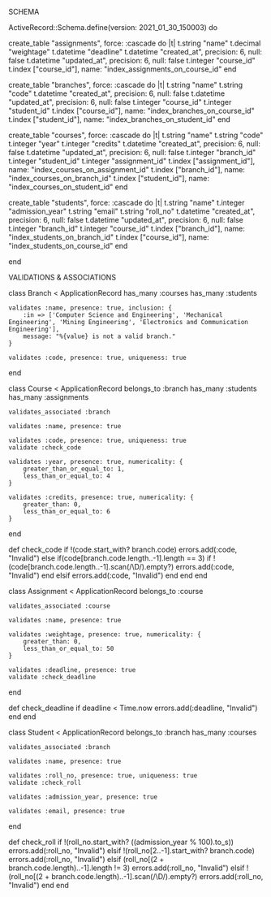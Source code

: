 SCHEMA

ActiveRecord::Schema.define(version: 2021_01_30_150003) do

  create_table "assignments", force: :cascade do |t|
    t.string "name"
    t.decimal "weightage"
    t.datetime "deadline"
    t.datetime "created_at", precision: 6, null: false
    t.datetime "updated_at", precision: 6, null: false
    t.integer "course_id"
    t.index ["course_id"], name: "index_assignments_on_course_id"
  end

  create_table "branches", force: :cascade do |t|
    t.string "name"
    t.string "code"
    t.datetime "created_at", precision: 6, null: false
    t.datetime "updated_at", precision: 6, null: false
    t.integer "course_id"
    t.integer "student_id"
    t.index ["course_id"], name: "index_branches_on_course_id"
    t.index ["student_id"], name: "index_branches_on_student_id"
  end

  create_table "courses", force: :cascade do |t|
    t.string "name"
    t.string "code"
    t.integer "year"
    t.integer "credits"
    t.datetime "created_at", precision: 6, null: false
    t.datetime "updated_at", precision: 6, null: false
    t.integer "branch_id"
    t.integer "student_id"
    t.integer "assignment_id"
    t.index ["assignment_id"], name: "index_courses_on_assignment_id"
    t.index ["branch_id"], name: "index_courses_on_branch_id"
    t.index ["student_id"], name: "index_courses_on_student_id"
  end

  create_table "students", force: :cascade do |t|
    t.string "name"
    t.integer "admission_year"
    t.string "email"
    t.string "roll_no"
    t.datetime "created_at", precision: 6, null: false
    t.datetime "updated_at", precision: 6, null: false
    t.integer "branch_id"
    t.integer "course_id"
    t.index ["branch_id"], name: "index_students_on_branch_id"
    t.index ["course_id"], name: "index_students_on_course_id"
  end

end

VALIDATIONS & ASSOCIATIONS

class Branch < ApplicationRecord
    has_many :courses
    has_many :students

    validates :name, presence: true, inclusion: {
        :in => ['Computer Science and Engineering', 'Mechanical Engineering', 'Mining Engineering', 'Electronics and Communication Engineering'],
        message: "%{value} is not a valid branch."
    }
    
    validates :code, presence: true, uniqueness: true
end

class Course < ApplicationRecord
    belongs_to :branch
    has_many :students
    has_many :assignments

    validates_associated :branch

    validates :name, presence: true

    validates :code, presence: true, uniqueness: true
    validate :check_code

    validates :year, presence: true, numericality: {
        greater_than_or_equal_to: 1,
        less_than_or_equal_to: 4
    }

    validates :credits, presence: true, numericality: {
        greater_than: 0,
        less_than_or_equal_to: 6
    }
end

def check_code
    if !(code.start_with? branch.code)
        errors.add(:code, "Invalid")
    else
        if(code[branch.code.length..-1].length == 3) 
            if !(code[branch.code.length..-1].scan(/\D/).empty?)
                errors.add(:code, "Invalid")
            end
        elsif
            errors.add(:code, "Invalid")
        end
    end
end

class Assignment < ApplicationRecord
    belongs_to :course

    validates_associated :course

    validates :name, presence: true

    validates :weightage, presence: true, numericality: {
        greater_than: 0,
        less_than_or_equal_to: 50
    }

    validates :deadline, presence: true
    validate :check_deadline
end

def check_deadline
    if deadline < Time.now
        errors.add(:deadline, "Invalid")
    end
end

class Student < ApplicationRecord
    belongs_to :branch
    has_many :courses

    validates_associated :branch
    
    validates :name, presence: true

    validates :roll_no, presence: true, uniqueness: true
    validate :check_roll
    
    validates :admission_year, presence: true
    
    validates :email, presence: true
end

def check_roll 
    if !(roll_no.start_with? ((admission_year % 100).to_s))
        errors.add(:roll_no, "Invalid")
    elsif !(roll_no[2..-1].start_with? branch.code)
        errors.add(:roll_no, "Invalid")
    elsif (roll_no[(2 + branch.code.length)..-1].length != 3)
        errors.add(:roll_no, "Invalid")
    elsif !(roll_no[(2 + branch.code.length)..-1].scan(/\D/).empty?)
        errors.add(:roll_no, "Invalid")
    end
end

